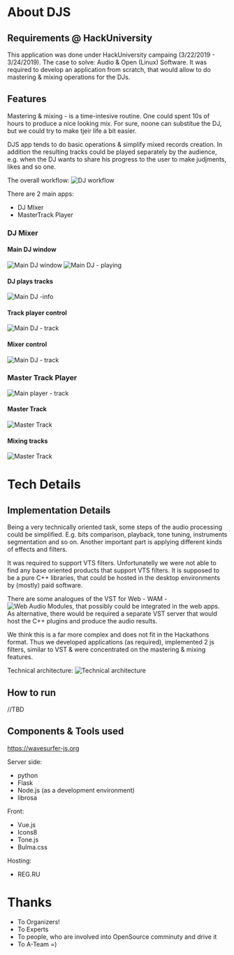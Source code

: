 # About DJS

## Requirements @ HackUniversity
This application was done under HackUniversity campaing (3/22/2019 - 3/24/2019).
The case to solve: Audio & Open (Linux) Software.
It was required to develop an application from scratch, that would allow to do mastering & mixing operations for the DJs.

## Features
Mastering & mixing - is a time-intesive routine. One could spent 10s of hours to produce a nice looking mix. For sure, noone can substitue the DJ, but we could try to make tjeir life a bit easier.

DJS app tends to do basic operations & simplify mixed records creation. In addition the resulting tracks could be played separately by the audience, e.g. when the DJ wants to share his progress to the user to make judjments, likes and so one. 

The overall workflow:
![DJ workflow](/wiki/Workflow.png)



There are 2 main apps:
 - DJ MIxer
 - MasterTrack Player


### DJ Mixer

#### Main DJ window

![Main DJ window](/wiki/dj_screen.png)
![Main DJ - playing](/wiki/dj_screen_playing.png)

#### DJ plays tracks

![Main DJ -info ](/wiki/dj_screen_info.png)

#### Track player control

![Main DJ - track](/wiki/dj_screen_track.png)

#### Mixer control

![Main DJ - track](/wiki/dj_mixer_controls.png)


### Master Track Player
![Main player - track](/wiki/main_screen.png)

#### Master Track

![Master Track](/wiki/main_screen_playing.png)

#### Mixing tracks
![Master Track](/wiki/main_screen_info.png)

# Tech Details

## Implementation Details

Being a very technically oriented task, some steps of the audio processing could be simplified. E.g. bits comparison, playback, tone tuning, instruments segmentation and so on. Another important part is applying different kinds of effects and filters.

It was required to support VTS filters. Unfortunatelly we were not able to find any base oriented products that support VTS filters. It is supposed to be a pure C++ libraries, that could be hosted in the desktop environments by (mostly) paid software.

There are some analogues of the VST for Web - WAM - ![Web Audio Modules](https://www.webaudiomodules.org/), that possibly could be integrated in the web apps. As alternative, there would be required a separate VST server that would host the C++ plugins and produce the audio results. 

We think this is a far more complex and does not fit in the Hackathons format. Thus we developed applications (as required), implemented 2 js filters, similar to VST & were concentrated on the mastering & mixing features.

Technical architecture:
![Technical architecture](/wiki/Tech-Architecture.png)

## How to run

//TBD

## Components & Tools used

https://wavesurfer-js.org

Server side:
 - python
 - Flask
 - Node.js (as a development environment)
 - librosa

Front: 
 - Vue.js
 - Icons8
 - Tone.js
 - Bulma.css
 
Hosting:
 - REG.RU

# Thanks

- To Organizers!
- To Experts
- To people, who are involved into OpenSource comminuty and drive it
- To A-Team =)